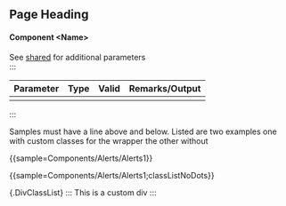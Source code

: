 ﻿## Page Heading
#### Component \<Name\>
See [shared](layout/shared) for additional parameters    
:::

| Parameter | Type | Valid | Remarks/Output | 
|-----------|------|-------|----------------|
|           |      |       |                | {.table-striped .p-2}  


:::

Samples must have a line above and below. Listed are two examples one with custom classes for the wrapper the other without

{{sample=Components/Alerts/Alerts1}}

{{sample=Components/Alerts/Alerts1;classListNoDots}}

{.DivClassList}
:::
This is a custom div
:::